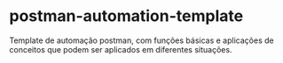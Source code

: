 # postman-automation-template
Template de automação postman, com funções básicas e aplicações de conceitos que podem ser aplicados em diferentes situações.
